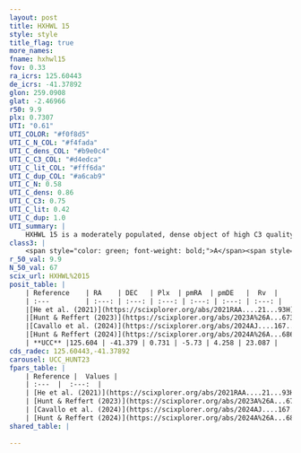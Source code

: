 ```yaml
---
layout: post
title: HXHWL 15
style: style
title_flag: true
more_names: 
fname: hxhwl15
fov: 0.33
ra_icrs: 125.60443
de_icrs: -41.37892
glon: 259.0908
glat: -2.46966
r50: 9.9
plx: 0.7307
UTI: "0.61"
UTI_COLOR: "#f0f8d5"
UTI_C_N_COL: "#f4fada"
UTI_C_dens_COL: "#b9e0c4"
UTI_C_C3_COL: "#d4edca"
UTI_C_lit_COL: "#fff6da"
UTI_C_dup_COL: "#a6cab9"
UTI_C_N: 0.58
UTI_C_dens: 0.86
UTI_C_C3: 0.75
UTI_C_lit: 0.42
UTI_C_dup: 1.0
UTI_summary: |
    HXHWL 15 is a moderately populated, dense object of high C3 quality. It is poorly studied in the literature.
class3: |
    <span style="color: green; font-weight: bold;">A</span><span style="color: #FFC300; font-weight: bold;">B</span>
r_50_val: 9.9
N_50_val: 67
scix_url: HXHWL%2015
posit_table: |
    | Reference    | RA    | DEC   | Plx  | pmRA  | pmDE   |  Rv  |
    | :---         | :---: | :---: | :---: | :---: | :---: | :---: |
    |[He et al. (2021)](https://scixplorer.org/abs/2021RAA....21...93H) | 125.644 | -41.375 | 0.7 | -5.76 | 4.21 | -- |
    |[Hunt & Reffert (2023)](https://scixplorer.org/abs/2023A%26A...673A.114H) | 125.568 | -41.39 | 0.73 | -5.752 | 4.243 | 14.507 |
    |[Cavallo et al. (2024)](https://scixplorer.org/abs/2024AJ....167...12C) | 125.723 | -41.44 | 0.733 | -- | -- | -- |
    |[Hunt & Reffert (2024)](https://scixplorer.org/abs/2024A%26A...686A..42H) | 125.568 | -41.39 | 0.73 | -5.752 | 4.243 | 14.507 |
    | **UCC** |125.604 | -41.379 | 0.731 | -5.73 | 4.258 | 23.087 | 
cds_radec: 125.60443,-41.37892
carousel: UCC_HUNT23
fpars_table: |
    | Reference |  Values |
    | :---  |  :---:  |
    | [He et al. (2021)](https://scixplorer.org/abs/2021RAA....21...93H) | `AG=1.1, m-M=10.9, logAge=8.02, Z=0.027` |
    | [Hunt & Reffert (2023)](https://scixplorer.org/abs/2023A%26A...673A.114H) | `AV50=0.866, diffAV50=0.807, MOD50=10.522, logAge50=7.902` |
    | [Cavallo et al. (2024)](https://scixplorer.org/abs/2024AJ....167...12C) | `AV50=0.79, dMod50=10.6, logAge50=8.41, [Fe/H]50=0.25` |
    | [Hunt & Reffert (2024)](https://scixplorer.org/abs/2024A%26A...686A..42H) | `MassJ=224.234` |
shared_table: |
    
---
```

